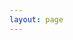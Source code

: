 ```yaml
---
layout: page
---
```


<script setup>
import { screenshotsConfig } from '../../config/screenshots.js'
</script>

<HeroWithPhone 
  name="人生笔记"
  text="用图文,视频,录音日记一生"
  tagline="记录生活的每一个美好瞬间"
  downloadLink="/docs/download"
  learnMoreLink="/docs/"
/>

<FeatureGallery :screenshots="screenshotsConfig.zh" />